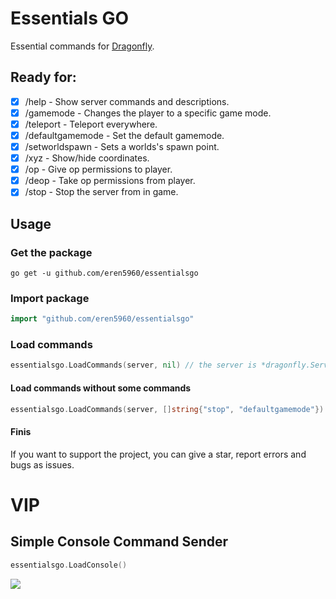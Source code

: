 # Essentials GO
Essential commands for [Dragonfly](https://github.com/df-mc/dragonfly).

## Ready for:
- [x] /help - Show server commands and descriptions.
- [x] /gamemode - Changes the player to a specific game mode.
- [x] /teleport - Teleport everywhere.
- [x] /defaultgamemode - Set the default gamemode.
- [x] /setworldspawn - Sets a worlds's spawn point.
- [x] /xyz - Show/hide coordinates.
- [x] /op - Give op permissions to player.
- [x] /deop - Take op permissions from player.
- [x] /stop - Stop the server from in game.

## Usage
### Get the package
`go get -u github.com/eren5960/essentialsgo`
### Import package
```go 
import "github.com/eren5960/essentialsgo"
```
### Load commands
```go
essentialsgo.LoadCommands(server, nil) // the server is *dragonfly.Server{}, nil for load all commands
```
#### Load commands without some commands
```go
essentialsgo.LoadCommands(server, []string{"stop", "defaultgamemode"}) // All will be loaded except "stop" and "defaultgamemode" command
```
#### Finis
If you want to support the project, you can give a star, report errors and bugs as issues.

# VIP
## Simple Console Command Sender
```go
essentialsgo.LoadConsole()
```
![](https://user-images.githubusercontent.com/35738714/92475213-b255e580-f1e5-11ea-9e15-c5cbfc71e98e.gif)
